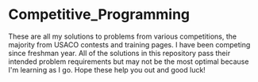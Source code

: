 # Competitive_Programming

These are all my solutions to problems from various competitions, the majority from USACO contests and training pages. I have been competing since freshman year. All of the solutions in this repository pass their intended problem requirements but may not be the most optimal because I'm learning as I go. Hope these help you out and good luck!
